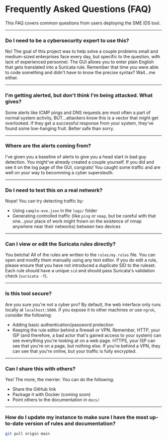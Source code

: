 
# Frequently Asked Questions (FAQ)

This FAQ covers common questions from users deploying the SME IDS tool.

---

### Do I need to be a cybersecurity expert to use this?

No! The goal of this project was to help solve a couple problems small and medium-sized enterprises face every day, but specific to the question, with lack of experienced personnel. The GUI allows you to enter plain English that gets translated into a Suricata rule. Remember that time you were able to code something and didn't have to know the precise syntax? Wait...me either.

---

### I'm getting alerted, but don't think I'm being attacked. What gives?

Some alerts like ICMP pings and DNS requests are most often a part of normal system activity, BUT...attackers know this is a vector that might get overlooked. If they get a successful response from your system, they've found some low-hanging fruit. Better safe than sorry.

---

### Where are the alerts coming from?

I've given you a baseline of alerts to give you a head start in bad guy detection. You might've already created a couple yourself. If you did and see it on the log page of the GUI, congrats! You caught some traffic and are well on your way to becomming a cyber supersleuth.

---

### Do I need to test this on a real network?

Nope! You can try detecting traffic by:
- Using `sample-eve.json` in the `logs/` folder
- Generating controlled traffic (like `ping` or `nmap`, but be careful with that one...your place of work might frown on the existence of nmap anywhere near their networks) between two devices

---

### Can I view or edit the Suricata rules directly?

You betcha! All of the rules are written to the `rules/my.rules` file. You can open and modify them manually using any text editor. If you do edit a rule, please ensure that you have not introduced a duplicate SID to the ruleset. Each rule should have a unique `sid` and should pass Suricata's validation check (`suricata -T`).

---

### Is this tool secure?

Are you sure you're not a cyber pro? By default, the web interface only runs locally at `localhost:5000`. If you expose it to other machines or use `ngrok`, consider the following:
- Adding basic authentication/password protection
- Keeping the rule editor behind a firewall or VPN. Remember, HTTP, your ISP (and therefore, a bad actor that's gained access to your system) can see everything you're looking at on a web page. HTTPS, your ISP can see that you're on a page, but nothing else. If you're behind a VPN, they can see that you're online, but your traffic is fully encrypted.

---

### Can I share this with others?

Yes! The more, the merrier. You can do the following:
- Share the GitHub link
- Package it with Docker (coming soon)
- Point others to the documentation in `docs/`

---

### How do I update my instance to make sure I have the most up-to-date version of rules and documentation?

```bash
git pull origin main
```
